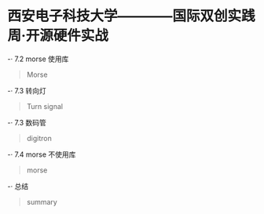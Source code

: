 # 西安电子科技大学————国际双创实践周·开源硬件实战

-· 7.2 morse 使用库

 > Morse
 
-· 7.3 转向灯

 >Turn signal
 
-· 7.3 数码管

 > digitron
 
-· 7.4 morse 不使用库

 > morse
 
-· 总结

 > summary
 
